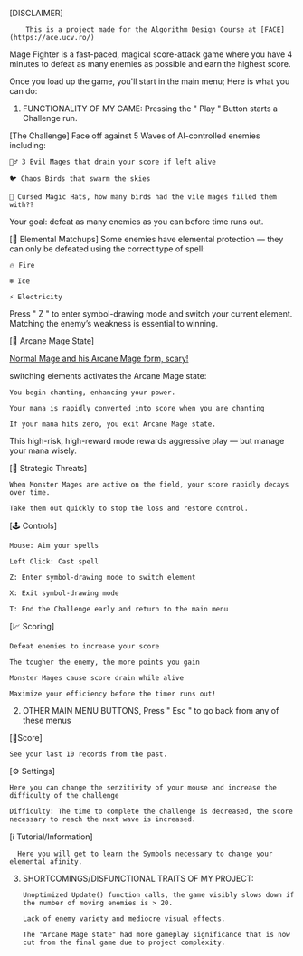 [DISCLAIMER] 

        This is a project made for the Algorithm Design Course at [FACE](https://ace.ucv.ro/)
            
Mage Fighter is a fast-paced, magical score-attack game where you have 4 minutes to defeat as many enemies as possible and earn the highest score.

Once you load up the game, you'll start in the main menu; Here is what you can do: 

1. FUNCTIONALITY OF MY GAME:
Pressing the " Play " Button starts a Challenge run.

[The Challenge]
Face off against 5 Waves of AI-controlled enemies including:

    🧙‍♂️ 3 Evil Mages that drain your score if left alive
    
    🐦 Chaos Birds that swarm the skies
    
    🎩 Cursed Magic Hats, how many birds had the vile mages filled them with??
    
Your goal: defeat as many enemies as you can before time runs out.

[🔄 Elemental Matchups]
Some enemies have elemental protection — they can only be defeated using the correct type of spell:

    🔥 Fire

    ❄️ Ice
    
    ⚡ Electricity
    
Press " Z " to enter symbol-drawing mode and switch your current element. Matching the enemy’s weakness is essential to winning.

[🧠 Arcane Mage State]

[Normal Mage and his Arcane Mage form, scary! ](https://imgur.com/gallery/zP5eQU)

switching elements activates the Arcane Mage state:

    You begin chanting, enhancing your power.
    
    Your mana is rapidly converted into score when you are chanting
    
    If your mana hits zero, you exit Arcane Mage state.
    
This high-risk, high-reward mode rewards aggressive play — but manage your mana wisely.

[🧨 Strategic Threats]

    When Monster Mages are active on the field, your score rapidly decays over time.
    
    Take them out quickly to stop the loss and restore control.

[🕹️ Controls]

    Mouse: Aim your spells
    
    Left Click: Cast spell
    
    Z: Enter symbol-drawing mode to switch element
    
    X: Exit symbol-drawing mode
    
    T: End the Challenge early and return to the main menu 

[📈 Scoring]

    Defeat enemies to increase your score

    The tougher the enemy, the more points you gain
    
    Monster Mages cause score drain while alive
    
    Maximize your efficiency before the timer runs out!
    
2. OTHER MAIN MENU BUTTONS, Press " Esc " to go back from any of these menus
   
[💯Score]

    See your last 10 records from the past.
   
[⚙️ Settings]

    Here you can change the senzitivity of your mouse and increase the difficulty of the challenge
    
    Difficulty: The time to complete the challenge is decreased, the score necessary to reach the next wave is increased. 
    
[ℹ️ Tutorial/Information]

      Here you will get to learn the Symbols necessary to change your elemental afinity.

3. SHORTCOMINGS/DISFUNCTIONAL TRAITS OF MY PROJECT:

       Unoptimized Update() function calls, the game visibly slows down if the number of moving enemies is > 20.
   
       Lack of enemy variety and mediocre visual effects.
   
       The "Arcane Mage state" had more gameplay significance that is now cut from the final game due to project complexity.
